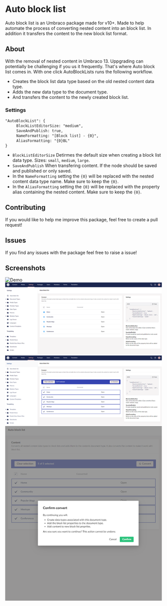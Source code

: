 # Auto block list
Auto block list is an Umbraco package made for v10+. Made to help automate the process of converting nested content into an block list. In addition it transfers the content to the new block list format.

## About
With the removal of nested content in Umbraco 13. Uppgrading can potentially be challenging if you us it frequently. That's where Auto block list comes in. With one click AutoBlockLists runs the following workflow.
- Creates the block list data type based on the old nested content data type.
- Adds the new data type to the document type.
- And transfers the content to the newly created block list.

### Settings
```
"AutoBlockList": {
     BlockListEditorSize: "medium",
     SaveAndPublish: true,
     NameFormatting: "[Block list] - {0}",
     AliasFormatting: "{0}BL"
}
```
- ``BlockListEditorSize`` Detirmes the default size when creating a block list data type. Sizes: ``small``, ``medium``, ``large``.
- ``SaveAndPublish`` When transfering content. If the node should be saved and published or only saved.
- In the ``NameFormatting`` setting the ``{0}`` will be replaced with the nested content data type name. Make sure to keep the ``{0}``. 
- In the ``AliasFormatting`` setting the ``{0}`` will be replaced with the property alias containing the nested content. Make sure to keep the ``{0}``. 

## Contributing

If you would like to help me improve this package, feel free to create a pull request!

## Issues

If you find any issues with the package feel free to raise a issue!

## Screenshots
![Demo](assets/demo.gif "Demo")
![Dashboard](assets/dashboard.PNG "Dashboard")
![Select](assets/select.PNG "Select")
![Usure](assets/usure.PNG "Usure")